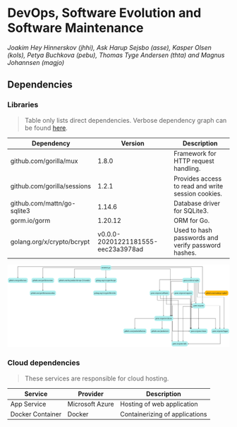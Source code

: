 # DevOps, Software Evolution and Software Maintenance

*Joakim Hey Hinnerskov (jhhi), Ask Harup Sejsbo (asse), Kasper Olsen (kols), Petya Buchkova (pebu), Thomas Tyge Andersen (thta) and Magnus Johannsen (magjo)*

## Dependencies
### Libraries
> Table only lists direct dependencies. Verbose dependency graph can be found [here](assets/dep_app_simple.png).

| **Dependency**                | **Version**                        	| **Description**                                    	|
|-----------------------------	|------------------------------------	|----------------------------------------------------	|
| github.com/gorilla/mux      	| 1.8.0                              	| Framework for HTTP request handling.               	|
| github.com/gorilla/sessions 	| 1.2.1                              	| Provides access to read and write session cookies. 	|
| github.com/mattn/go-sqlite3 	| 1.14.6                             	| Database driver for SQLite3.                       	|
| gorm.io/gorm               	| 1.20.12                           	| ORM for Go.                                        	|
| golang.org/x/crypto/bcrypt  	| v0.0.0-20201221181555-eec23a3978ad 	| Used to hash passwords and verify password hashes. 	|



<img src="assets/dep_app_simple.png"  />

### Cloud dependencies
> These services are responsible for cloud hosting.

| **Service**          	| **Provider**        	| **Description**                   |
|------------------	    |-----------------	    |--------------------------------	|
| App Service      	    | Microsoft Azure 	    | Hosting of web application     	|
| Docker Container 	    | Docker          	    | Containerizing of applications 	|